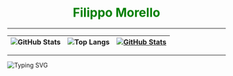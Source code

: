 <div align="center">
  <h1 id="title" style="color: green; animation: blink 1s infinite alternate;">Filippo Morello</h1>
</div>

---

| ![GitHub Stats](https://github-readme-stats.vercel.app/api?username=Il-Moro&show_icons=true&theme=radical) | ![Top Langs](https://github-readme-stats.vercel.app/api/top-langs/?username=Il-Moro&layout=compact&theme=radical) | [![GitHub Stats](https://github-readme-stats.vercel.app/api?username=Il-moro&show_icons=true&include_all_commits=true&count_private=true&theme=radical)](https://github.com/Il-moro) |
| --- | --- | --- |

---

![Typing SVG](https://readme-typing-svg.demolab.com?font=Courier&size=22&color=800020&center=true&vCenter=true&width=500&height=70&lines=DOWN+THE+RABBIT+H(ELL)OLE...)
